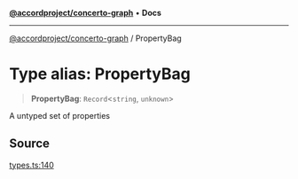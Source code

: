 [**@accordproject/concerto-graph**](../README.md) • **Docs**

***

[@accordproject/concerto-graph](../README.md) / PropertyBag

# Type alias: PropertyBag

> **PropertyBag**: `Record`\<`string`, `unknown`\>

A untyped set of properties

## Source

[types.ts:140](https://github.com/accordproject/lab-concerto-graph/blob/bb2157507ab9fc0933aed80f61ecfe646c993a37/src/types.ts#L140)

